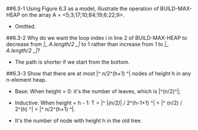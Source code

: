 ##6.3-1	Using Figure 6.3 as a model, illustrate the operation of BUILD-MAX-HEAP on the array A = <5;3;17;10;84;19;6;22;9>.
- Omitted.

##6.3-2	Why do we want the loop index i in line 2 of BUILD-MAX-HEAP to decrease from *|_ A.length/2 _|* to 1 rather than increase from 1 to *|_ A.length/2 _|*?
- The path is shorter if we start from the bottom.

##6.3-3	Show that there are at most |^ n/2^(h+1) ^| nodes of height h in any n-element heap.
- Base:
		When height = 0:
					it's the number of leaves, which is |^(n/2)^|;

- Inductive:
		When height = h - 1:
					T = |^  |_(n/2)_| / 2^(h-1+1)  ^| < |^ (n/2) / 2^(h) ^| = |^ n/2^(h+1) ^|.

- It's the number of node with height h in the old tree.